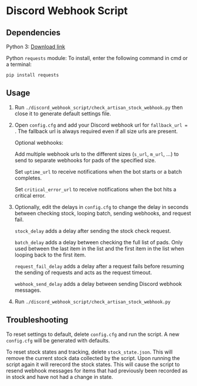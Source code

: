 # Discord Webhook Script

## Dependencies

Python 3: [Download link](https://www.python.org/downloads/)

Python `requests` module: To install, enter the following command in cmd or a terminal:

```
pip install requests
```

## Usage

1. Run `./discord_webhook_script/check_artisan_stock_webhook.py` then close it to generate default settings file.

2. Open `config.cfg` and add your Discord webhook url for `fallback_url = `. The fallback url is always required even if all size urls are present.

    Optional webhooks:

    Add multiple webhook urls to the different sizes (`s_url`, `m_url`, ...) to send to separate webhooks for pads of the specified size.

    Set `uptime_url` to receive notifications when the bot starts or a batch completes.

    Set `critical_error_url` to receive notifications when the bot hits a critical error.

3. Optionally, edit the delays in `config.cfg` to change the delay in seconds between checking stock, looping batch, sending webhooks, and request fail.

    `stock_delay` adds a delay after sending the stock check request.

    `batch_delay` adds a delay between checking the full list of pads. Only used between the last item in the list and the first item in the list when looping back to the first item.

    `request_fail_delay` adds a delay after a request fails before resuming the sending of requests and acts as the request timeout.

    `webhook_send_delay` adds a delay between sending Discord webhook messages.

4. Run `./discord_webhook_script/check_artisan_stock_webhook.py`

## Troubleshooting

To reset settings to default, delete `config.cfg` and run the script. A new `config.cfg` will be generated with defaults.

To reset stock states and tracking, delete `stock_state.json`. This will remove the current stock data collected by the script. Upon running the script again it will rerecord the stock states. This will cause the script to resend webhook messages for items that had previously been recorded as in stock and have not had a change in state.